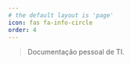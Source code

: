 ```yaml
---
# the default layout is 'page'
icon: fas fa-info-circle
order: 4
---
```


> Documentação pessoal de TI.